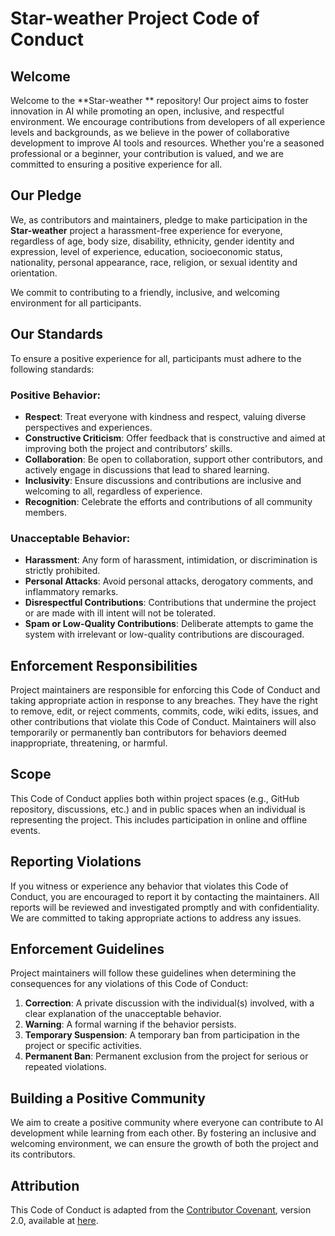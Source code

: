 # Star-weather Project Code of Conduct

## Welcome

Welcome to the **Star-weather ** repository! Our project aims to foster innovation in AI while promoting an open, inclusive, and respectful environment. We encourage contributions from developers of all experience levels and backgrounds, as we believe in the power of collaborative development to improve AI tools and resources. Whether you're a seasoned professional or a beginner, your contribution is valued, and we are committed to ensuring a positive experience for all.

## Our Pledge

We, as contributors and maintainers, pledge to make participation in the **Star-weather** project a harassment-free experience for everyone, regardless of age, body size, disability, ethnicity, gender identity and expression, level of experience, education, socioeconomic status, nationality, personal appearance, race, religion, or sexual identity and orientation.

We commit to contributing to a friendly, inclusive, and welcoming environment for all participants.

## Our Standards

To ensure a positive experience for all, participants must adhere to the following standards:

### Positive Behavior:
- **Respect**: Treat everyone with kindness and respect, valuing diverse perspectives and experiences.
- **Constructive Criticism**: Offer feedback that is constructive and aimed at improving both the project and contributors’ skills.
- **Collaboration**: Be open to collaboration, support other contributors, and actively engage in discussions that lead to shared learning.
- **Inclusivity**: Ensure discussions and contributions are inclusive and welcoming to all, regardless of experience.
- **Recognition**: Celebrate the efforts and contributions of all community members.

### Unacceptable Behavior:
- **Harassment**: Any form of harassment, intimidation, or discrimination is strictly prohibited.
- **Personal Attacks**: Avoid personal attacks, derogatory comments, and inflammatory remarks.
- **Disrespectful Contributions**: Contributions that undermine the project or are made with ill intent will not be tolerated.
- **Spam or Low-Quality Contributions**: Deliberate attempts to game the system with irrelevant or low-quality contributions are discouraged.

## Enforcement Responsibilities

Project maintainers are responsible for enforcing this Code of Conduct and taking appropriate action in response to any breaches. They have the right to remove, edit, or reject comments, commits, code, wiki edits, issues, and other contributions that violate this Code of Conduct. Maintainers will also temporarily or permanently ban contributors for behaviors deemed inappropriate, threatening, or harmful.

## Scope

This Code of Conduct applies both within project spaces (e.g., GitHub repository, discussions, etc.) and in public spaces when an individual is representing the project. This includes participation in online and offline events.

## Reporting Violations

If you witness or experience any behavior that violates this Code of Conduct, you are encouraged to report it by contacting the maintainers. All reports will be reviewed and investigated promptly and with confidentiality. We are committed to taking appropriate actions to address any issues.

## Enforcement Guidelines

Project maintainers will follow these guidelines when determining the consequences for any violations of this Code of Conduct:

1. **Correction**: A private discussion with the individual(s) involved, with a clear explanation of the unacceptable behavior.
2. **Warning**: A formal warning if the behavior persists.
3. **Temporary Suspension**: A temporary ban from participation in the project or specific activities.
4. **Permanent Ban**: Permanent exclusion from the project for serious or repeated violations.

## Building a Positive Community

We aim to create a positive community where everyone can contribute to AI development while learning from each other. By fostering an inclusive and welcoming environment, we can ensure the growth of both the project and its contributors.

## Attribution

This Code of Conduct is adapted from the [Contributor Covenant](https://www.contributor-covenant.org), version 2.0, available at [here](https://www.contributor-covenant.org/version/2/0/code_of_conduct.html).
